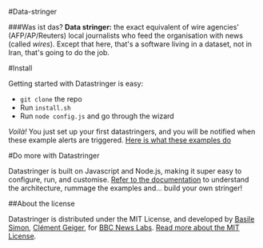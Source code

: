 #Data-stringer

###Was ist das?
**Data stringer:** the exact equivalent of wire agencies' (AFP/AP/Reuters) local journalists who feed the organisation with news (called *wires*).
Except that here, that's a software living in a dataset, not in Iran, that's going to do the job.

#Install

Getting started with Datastringer is easy:

* `git clone` the repo
* Run `install.sh`
* Run `node config.js` and go through the wizard

*Voilà!* You just set up your first datastringers, and you will be notified when these example alerts are triggered.
[Here is what these examples do](https://github.com/basilesimon/datastringer/blob/master/what-we-want.md)

#Do more with Datastringer

Datastringer is built on Javascript and Node.js, making it super easy to configure, run, and customise.
[Refer to the documentation](https://github.com/basilesimon/datastringer/wiki) to understand the architecture, rummage the examples and... build your own stringer!

##About the license

Datastringer is distributed under the MIT License, and developed by [Basile Simon](http://twitter.com/basilesimon), [Clément Geiger](http://twitter.com/5c2v), for [BBC News Labs](http://twitter.com/bbc_news_labs). [Read more about the MIT License](https://tldrlegal.com/license/mit-license).
